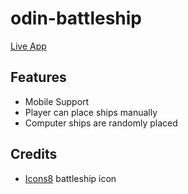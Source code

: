# odin-battleship
[Live App](https://odin-battleship.pages.dev/)

## Features
- Mobile Support
- Player can place ships manually
- Computer ships are randomly placed

## Credits
- [Icons8](https://icons8.com/) battleship icon
